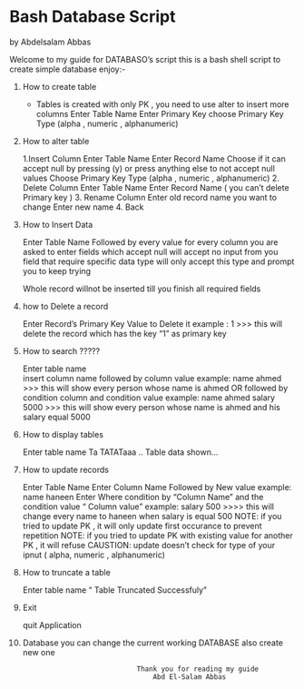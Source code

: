 # Bash Database Script 



by
Abdelsalam Abbas 

Welcome to my guide for DATABASO’s script
this is a bash shell script to create simple database
enjoy:-


1) How to create table

	* Tables is created with only PK , you need to use alter to insert more columns
	Enter Table Name
	Enter Primary Key
	choose Primary Key Type (alpha , numeric , alphanumeric)

2) How to alter table

	1.Insert Column
        Enter Table Name
        Enter Record Name
        Choose if it can accept null by pressing (y) or press anything else to not accept null values
        Choose Primary Key Type (alpha , numeric , alphanumeric)
    2. Delete Column
        Enter Table Name
        Enter Record Name ( you can’t delete Primary key )
    3. Rename Column
        Enter old record name you want to change
        Enter new name 
    4. Back

3) How to Insert Data

    Enter Table Name
    Followed by every value for every column you are asked to enter 
	fields which accept null will accept no input from you
	field that require specific data type will only accept this type and prompt you to keep trying
	
	Whole record willnot be inserted till you finish all required fields 

4) how to Delete a record

	Enter Record’s Primary Key Value to Delete it 
		example : 1
		>>> this will delete the record which has the key “1” as primary key 

5) How to search ?????

	Enter table name	
  	insert column name followed by column value 
  		example: name ahmed
        >>> this will show every person whose name is ahmed
  	OR followed by condition column and condition value
  		example: name ahmed  salary 5000 
        >>> this will show every person whose name is ahmed and his salary equal 5000

6) How to display tables

	Enter table name
    Ta TATATaaa .. Table data shown…

7) How to update records

	Enter Table Name
	Enter Column Name Followed by New value
		example: name haneen
	Enter Where condition by “Column Name” and the condition value “ Column value”
		example: salary 500
        >>>> this will change every name to haneen when salary is equal 500
	NOTE: if you tried to update PK , it will only update first occurance to prevent repetition
	NOTE: if you tried to update PK with existing value for another PK , it will refuse
	CAUSTION: update doesn’t check for type of your ipnut ( alpha, numeric , alphanumeric)

8) How to truncate a table

	Enter table name
		“ Table Truncated Successfuly”

9) Exit

	quit Application 

10) Database
	you can change the current working DATABASE
	also create new one

			

									Thank you for reading my guide 
										Abd El-Salam Abbas
